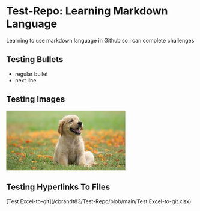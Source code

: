# Test-Repo: Learning Markdown Language
Learning to use markdown language in Github so I can complete challenges
## Testing Bullets
* regular bullet
* next line
## Testing Images
![Puppypic](Puppypic.png)
## Testing Hyperlinks To Files
[Test Excel-to-git](/cbrandt83/Test-Repo/blob/main/Test Excel-to-git.xlsx)
